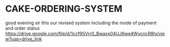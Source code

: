 # CAKE-ORDERING-SYSTEM
good evening sir this our revised system including the mode of payment and order status
https://drive.google.com/file/d/1ccf9SVrr0_Bwaxx04UJ6we4WycncR8Iy/view?usp=drive_link
